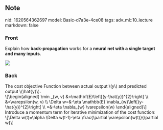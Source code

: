 ## Note
nid: 1620564362697
model: Basic-d7a3e-4ce08
tags: adv_ml::10_lecture
markdown: false

### Front
Explain how <b>back-propagation</b> works for a <b>neural net with
a single target and many inputs</b>.
<div><img src=
"paste-fc40018ee05ea404971281b1c8d2f0edfedaa9bc.jpg"></div>

### Back
<div>
  The cost objective Function between actual output \(y\) and
  predicted output \(\hat{y}\).
</div>\[\begin{aligned} \min _{w, v}
&=\mathbf{E}\left[(y-\hat{y})^{2}\right] \\
&=\varepsilon(w, v) \\ \Delta w=&-\eta \mathbb{E}
\nabla_{w}\left[(y-\hat{y})^{2}\right] \\ =&-\eta \nabla_{w}
\varepsilon(w) \end{aligned}\]
<div>
  Introduce a momentum term for iterative minimization of the cost
  function:
</div>
<div>
  \[\Delta w(t)=\alpha \Delta w(t-1)-\eta \frac{\partial
  \varepsilon(w(t)}{\partial w}\]
</div>
